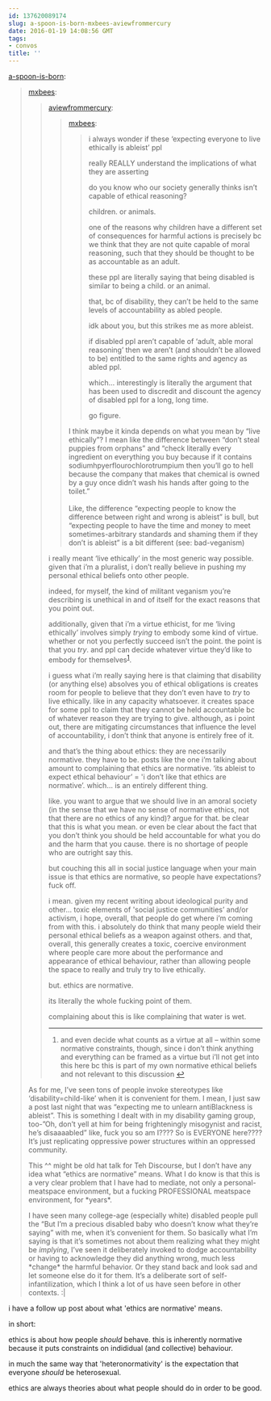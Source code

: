 ```yaml
---
id: 137620089174
slug: a-spoon-is-born-mxbees-aviewfrommercury
date: 2016-01-19 14:08:56 GMT
tags:
- convos
title: ''
---
```

<p><a class="tumblr_blog" href="http://a-spoon-is-born.tumblr.com/post/137619858673">a-spoon-is-born</a>:</p>
<blockquote>
<p><a class="tumblr_blog" href="http://mxbees.tumblr.com/post/137618360569">mxbees</a>:</p>
<blockquote>
<p><a class="tumblr_blog" href="http://aviewfrommercury.tumblr.com/post/137617326453">aviewfrommercury</a>:</p>
<blockquote>
<p><a class="tumblr_blog" href="http://mxbees.tumblr.com/post/137616117329">mxbees</a>:</p>
<blockquote>
<p>i always wonder if these ‘expecting everyone to live ethically is ableist’ ppl</p>

<p>really REALLY understand the implications of what they are asserting</p>

<p>do you know who our society generally thinks isn’t capable of ethical reasoning?</p>

<p>children. or animals.</p>

<p>one of the reasons why children have a different set of consequences for harmful actions is precisely bc we think that they are not quite capable of moral reasoning, such that they should be thought to be as accountable as an adult.</p>

<p>these ppl are literally saying that being disabled is similar to being a child. or an animal.</p>

<p>that, bc of disability, they can’t be held to the same levels of accountability as abled people.</p>

<p>idk about you, but this strikes me as more ableist.</p>

<p>if disabled ppl aren’t capable of ‘adult, able moral reasoning’ then we aren’t (and shouldn’t be allowed to be) entitled to the same rights and agency as abled ppl.</p>

<p>which… interestingly is literally the argument that has been used to discredit and discount the agency of disabled ppl for a long, long time.</p>

<p>go figure.</p>
</blockquote>
<p>I think maybe it kinda depends on what you mean by “live ethically”? I mean like the difference between “don’t steal puppies from orphans” and “check literally every ingredient on everything you buy because if it contains sodiumhpyerflourochlorotrumpium then you’ll go to hell because the company that makes that chemical is owned by a guy once didn’t wash his hands after going to the toilet.”<br><br>Like, the difference “expecting people to know the difference between right and wrong is ableist” is bull, but “expecting people to have the time and money to meet sometimes-arbitrary standards and shaming them if they don’t is ableist” is a bit different (see: bad-veganism)</p>
</blockquote>
<p><p>i really meant ‘live ethically’ in the most generic way possible. given that i’m a pluralist, i don’t really believe in pushing my personal ethical beliefs onto other people.</p>

<p>indeed, for myself, the kind of militant veganism you’re describing is unethical in and of itself for the exact reasons that you point out.</p>

<p>additionally, given that i’m a virtue ethicist, for me ‘living ethically’ involves simply <em>trying</em> to embody some kind of virtue. whether or not you perfectly succeed isn’t the point. the point is that you <em>try</em>. and ppl can decide whatever virtue they’d like to embody for themselves<sup id="fnref:p137618360569-virtue"><a href="#fn:p137618360569-virtue" rel="footnote">1</a></sup>.</p>

<p>i guess what i’m really saying here is that claiming that disability (or anything else) absolves you of ethical obligations is creates room for people to believe that they don’t even have to <em>try</em> to live ethically. like in any capacity whatsoever. it creates space for some ppl to claim that they cannot be held accountable bc of whatever reason they are trying to give. although, as i point out, there are mitigating circumstances that influence the level of accountability, i don’t think that anyone is entirely free of it.</p>

<p>and that’s the thing about ethics: they are necessarily normative. they have to be. posts like the one i’m talking about amount to complaining that ethics are normative. ‘its ableist to expect ethical behaviour’ = 'i don’t like that ethics are normative’. which… is an entirely different thing.</p>

<p>like. you want to argue that we should live in an amoral society (in the sense that we have no sense of normative ethics, not that there are no ethics of any kind)? argue for that. be clear that this is what you mean. or even be clear about the fact that you don’t think you should be held accountable for what you do and the harm that you cause. there is no shortage of people who are outright say this.</p>

<p>but couching this all in social justice language when your main issue is that ethics are normative, so people have expectations? fuck off.</p>

<p>i mean. given my recent writing about ideological purity and other… toxic elements of 'social justice communities’ and/or activism, i hope, overall, that people do get where i’m coming from with this. i absolutely do think that many people wield their personal ethical beliefs as a weapon against others. and that, overall, this generally creates a toxic, coercive environment where people care more about the performance and appearance of ethical behaviour, rather than allowing people the space to really and truly try to live ethically.</p>

<p>but. ethics are normative.</p>

<p>its literally the whole fucking point of them.</p>

<p>complaining about this is like complaining that water is wet.</p>

<div class="footnotes">
<hr><ol><li id="fn:p137618360569-virtue">
<p>and even decide what counts as a virtue at all – within some normative constraints, though, since i don’t think anything and everything can be framed as a virtue but i’ll not get into this here bc this is part of my own normative ethical beliefs and not relevant to this discussion <a href="#fnref:p137618360569-virtue" rev="footnote">↩</a></p>
</li>

</ol></div></p>
</blockquote>
<p>As for me, I’ve seen tons of people invoke stereotypes like ‘disability=child-like’ when it is convenient for them. I mean, I just saw a post last night that was “expecting me to unlearn antiBlackness is ableist”. This is something I dealt with in my disability gaming group, too-”Oh, don’t yell at him for being frighteningly misogynist and racist, he’s disaaaabled” like, fuck you so am I???? So is EVERYONE here???? It’s just replicating oppressive power structures within an oppressed community.</p>

<p>This ^^ might be old hat talk for Teh Discourse, but I don’t have any idea what “ethics are normative” means. What I do know is that this is a very clear problem that I have had to mediate, not only a personal-meatspace environment, but a fucking PROFESSIONAL meatspace environment, for *years*. <br></p>

<p>I have seen many college-age (especially white) disabled people pull the “But I’m a precious disabled baby who doesn’t know what they’re saying” with me, when it’s convenient for them. So basically what I’m saying is that it’s sometimes not about them realizing what they might be <i>implying</i>, I’ve seen it deliberately invoked to dodge accountability or having to acknowledge they did anything wrong, much less *change* the harmful behavior. Or they stand back and look sad and let someone else do it for them. It’s a deliberate sort of self-infantilization, which I think a lot of us have seen before in other contexts. :|<br></p>
</blockquote>

i have a follow up post about what 'ethics are normative' means.

in short:

ethics is about how people *should* behave. this is inherently normative because it puts constraints on indididual (and collective) behaviour.

in much the same way that 'heteronormativity' is the expectation that everyone *should* be heterosexual. 

ethics are always theories about what people should do in order to be good. 